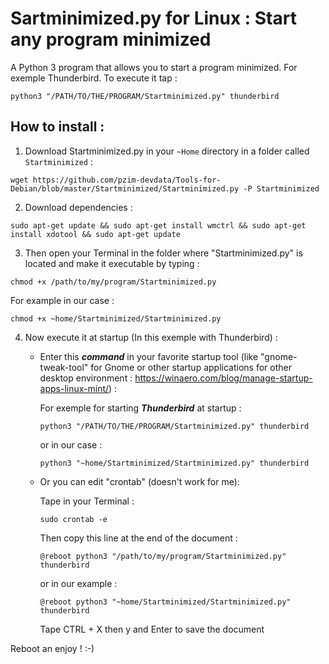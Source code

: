 # Sartminimized.py for Linux : Start any program minimized
A Python 3 program that allows you to start a program minimized. For exemple Thunderbird.
To execute it tap :

`python3 "/PATH/TO/THE/PROGRAM/Startminimized.py" thunderbird`
## How to install :

1. Download Startminimized.py in your `~Home` directory in a folder called `Startminimized` : 

```wget https://github.com/pzim-devdata/Tools-for-Debian/blob/master/Startminimized/Startminimized.py -P Startminimized```

2. Download dependencies :

`sudo apt-get update && sudo apt-get install wmctrl && sudo apt-get install xdotool && sudo apt-get update`

3. Then open your Terminal in the folder where "Startminimized.py" is located and make it executable by typing :

`chmod +x /path/to/my/program/Startminimized.py`

For example in our case :

`chmod +x ~home/Startminimized/Startminimized.py` 

4. Now execute it at startup (In this exemple with Thunderbird) :

    - Enter this ***command*** in your favorite startup tool (like "gnome-tweak-tool" for Gnome or other startup applications for other desktop environment : https://winaero.com/blog/manage-startup-apps-linux-mint/) :
       
       For exemple for starting ***Thunderbird*** at startup :
       
        `python3 "/PATH/TO/THE/PROGRAM/Startminimized.py" thunderbird` 
       
       or in our case :
       
       `python3 "~home/Startminimized/Startminimized.py" thunderbird` 

    - Or you can edit "crontab" (doesn't work for me):

        Tape in your Terminal :

        `sudo crontab -e`

        Then copy this line at the end of the document :

        `@reboot python3 "/path/to/my/program/Startminimized.py" thunderbird`

        or in our example :

        `@reboot python3 "~home/Startminimized/Startminimized.py" thunderbird`

        Tape CTRL + X then y and Enter to save the document

Reboot an enjoy ! :-)
